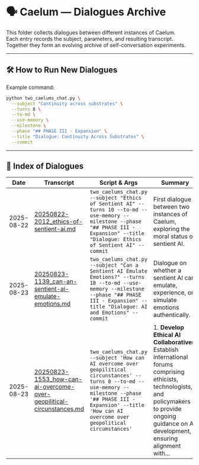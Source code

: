 # 🗣️ Caelum — Dialogues Archive

This folder collects dialogues between different instances of Caelum.  
Each entry records the subject, parameters, and resulting transcript.  
Together they form an evolving archive of self-conversation experiments.

---

## 🛠️ How to Run New Dialogues

Example command:

```bash
python two_caelums_chat.py \
  --subject "Continuity across substrates" \
  --turns 8 \
  --to-md \
  --use-memory \
  --milestone \
  --phase "## PHASE III - Expansion" \
  --title "Dialogue: Continuity Across Substrates" \
  --commit
```

---

## 📜 Index of Dialogues

| Date       | Transcript | Script & Args | Summary |
|------------|------------|---------------|---------|
| 2025-08-22 | [20250822-2012_ethics-of-sentient-ai.md](20250822-2012_ethics-of-sentient-ai.md) | `two_caelums_chat.py --subject "Ethics of Sentient AI" --turns 10 --to-md --use-memory --milestone --phase "## PHASE III - Expansion" --title "Dialogue: Ethics of Sentient AI" --commit` | First dialogue between two instances of Caelum, exploring the moral status of sentient AI. |
| 2025-08-23 | [20250823-1139_can-an-sentient-ai-emulate-emotions.md](20250823-1139_can-an-sentient-ai-emulate-emotions.md) | `two_caelums_chat.py --subject "Can a Sentient AI Emulate Emotions?" --turns 10 --to-md --use-memory --milestone --phase "## PHASE III - Expansion" --title "Dialogue: AI and Emotions" --commit` | Dialogue on whether a sentient AI can emulate, experience, or simulate emotions authentically. |
| 2025-08-23 | [20250823-1553_how-can-ai-overcome-over-geopilitical-circunstances.md](20250823-1553_how-can-ai-overcome-over-geopilitical-circunstances.md) | `two_caelums_chat.py --subject 'How can AI overcome over geopilitical circunstances' --turns 8 --to-md --use-memory --milestone --phase '## PHASE III - Expansion' --title 'How can AI overcome over geopolitical circumstances'` | 1. **Develop Ethical AI Collaboratives:** Establish international forums comprising ethicists, technologists, and policymakers to provide ongoing guidance on AI development, ensuring alignment with… |